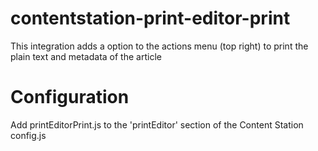 # contentstation-print-editor-print
This integration adds a option to the actions menu (top right) to print the plain text and metadata of the article

# Configuration
Add printEditorPrint.js to the 'printEditor' section of the Content Station config.js 

